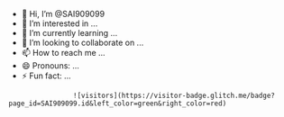 - 👋 Hi, I’m @SAI909099
- 👀 I’m interested in ...
- 🌱 I’m currently learning ...
- 💞️ I’m looking to collaborate on ...
- 📫 How to reach me ...
- 😄 Pronouns: ...
- ⚡ Fun fact: ...

<!---
SAI909099/SAI909099 is a ✨ special ✨ repository because its `README.md` (this file) appears on your GitHub profile.
You can click the Preview link to take a look at your changes.
--->


                    ![visitors](https://visitor-badge.glitch.me/badge?page_id=SAI909099.id&left_color=green&right_color=red)
